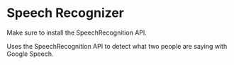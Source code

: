 # Speech Recognizer
Make sure to install the SpeechRecognition API.

Uses the SpeechRecognition API to detect what two people are saying with Google Speech.

